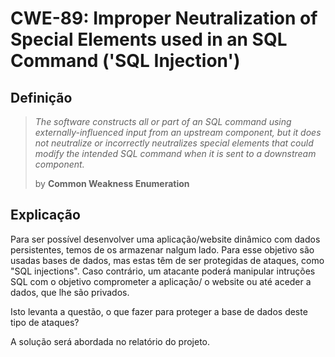 # CWE-89: Improper Neutralization of Special Elements used in an SQL Command ('SQL Injection')

## Definição

> *The software constructs all or part of an SQL command using externally-influenced input from an upstream component, but it does not neutralize or incorrectly neutralizes special elements that could modify the intended SQL command when it is sent to a downstream component.*
>
>by **Common Weakness Enumeration**

## Explicação

Para ser possível desenvolver uma aplicação/website dinâmico com dados persistentes, temos de os armazenar nalgum lado. Para esse objetivo são usadas bases de dados, mas estas têm de ser protegidas de ataques, como "SQL injections". Caso contrário, um atacante poderá manipular intruções SQL com o objetivo comprometer a aplicação/ o website ou até aceder a dados, que lhe são privados.

Isto levanta a questão, o que fazer para proteger a base de dados deste tipo de ataques? 

A solução será abordada no relatório do projeto.


